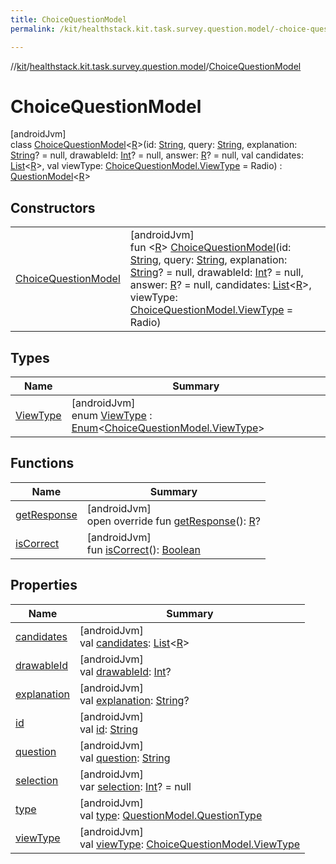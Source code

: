 ```yaml
---
title: ChoiceQuestionModel
permalink: /kit/healthstack.kit.task.survey.question.model/-choice-question-model/index.html

---
```

//[kit](../../../index.html)/[healthstack.kit.task.survey.question.model](../index.html)/[ChoiceQuestionModel](index.html)



# ChoiceQuestionModel



[androidJvm]\
class [ChoiceQuestionModel](index.html)&lt;[R](index.html)&gt;(id: [String](https://kotlinlang.org/api/latest/jvm/stdlib/kotlin/-string/index.html), query: [String](https://kotlinlang.org/api/latest/jvm/stdlib/kotlin/-string/index.html), explanation: [String](https://kotlinlang.org/api/latest/jvm/stdlib/kotlin/-string/index.html)? = null, drawableId: [Int](https://kotlinlang.org/api/latest/jvm/stdlib/kotlin/-int/index.html)? = null, answer: [R](index.html)? = null, val candidates: [List](https://kotlinlang.org/api/latest/jvm/stdlib/kotlin.collections/-list/index.html)&lt;[R](index.html)&gt;, val viewType: [ChoiceQuestionModel.ViewType](-view-type/index.html) = Radio) : [QuestionModel](../-question-model/index.html)&lt;[R](index.html)&gt;



## Constructors


| | |
|---|---|
| [ChoiceQuestionModel](-choice-question-model.html) | [androidJvm]<br>fun &lt;[R](index.html)&gt; [ChoiceQuestionModel](-choice-question-model.html)(id: [String](https://kotlinlang.org/api/latest/jvm/stdlib/kotlin/-string/index.html), query: [String](https://kotlinlang.org/api/latest/jvm/stdlib/kotlin/-string/index.html), explanation: [String](https://kotlinlang.org/api/latest/jvm/stdlib/kotlin/-string/index.html)? = null, drawableId: [Int](https://kotlinlang.org/api/latest/jvm/stdlib/kotlin/-int/index.html)? = null, answer: [R](index.html)? = null, candidates: [List](https://kotlinlang.org/api/latest/jvm/stdlib/kotlin.collections/-list/index.html)&lt;[R](index.html)&gt;, viewType: [ChoiceQuestionModel.ViewType](-view-type/index.html) = Radio) |


## Types


| Name | Summary |
|---|---|
| [ViewType](-view-type/index.html) | [androidJvm]<br>enum [ViewType](-view-type/index.html) : [Enum](https://kotlinlang.org/api/latest/jvm/stdlib/kotlin/-enum/index.html)&lt;[ChoiceQuestionModel.ViewType](-view-type/index.html)&gt; |


## Functions


| Name | Summary |
|---|---|
| [getResponse](get-response.html) | [androidJvm]<br>open override fun [getResponse](get-response.html)(): [R](index.html)? |
| [isCorrect](../-question-model/is-correct.html) | [androidJvm]<br>fun [isCorrect](../-question-model/is-correct.html)(): [Boolean](https://kotlinlang.org/api/latest/jvm/stdlib/kotlin/-boolean/index.html) |


## Properties


| Name | Summary |
|---|---|
| [candidates](candidates.html) | [androidJvm]<br>val [candidates](candidates.html): [List](https://kotlinlang.org/api/latest/jvm/stdlib/kotlin.collections/-list/index.html)&lt;[R](index.html)&gt; |
| [drawableId](../-question-model/drawable-id.html) | [androidJvm]<br>val [drawableId](../-question-model/drawable-id.html): [Int](https://kotlinlang.org/api/latest/jvm/stdlib/kotlin/-int/index.html)? |
| [explanation](../-question-model/explanation.html) | [androidJvm]<br>val [explanation](../-question-model/explanation.html): [String](https://kotlinlang.org/api/latest/jvm/stdlib/kotlin/-string/index.html)? |
| [id](../-question-model/id.html) | [androidJvm]<br>val [id](../-question-model/id.html): [String](https://kotlinlang.org/api/latest/jvm/stdlib/kotlin/-string/index.html) |
| [question](../-question-model/question.html) | [androidJvm]<br>val [question](../-question-model/question.html): [String](https://kotlinlang.org/api/latest/jvm/stdlib/kotlin/-string/index.html) |
| [selection](selection.html) | [androidJvm]<br>var [selection](selection.html): [Int](https://kotlinlang.org/api/latest/jvm/stdlib/kotlin/-int/index.html)? = null |
| [type](../-question-model/type.html) | [androidJvm]<br>val [type](../-question-model/type.html): [QuestionModel.QuestionType](../-question-model/-question-type/index.html) |
| [viewType](view-type.html) | [androidJvm]<br>val [viewType](view-type.html): [ChoiceQuestionModel.ViewType](-view-type/index.html) |


